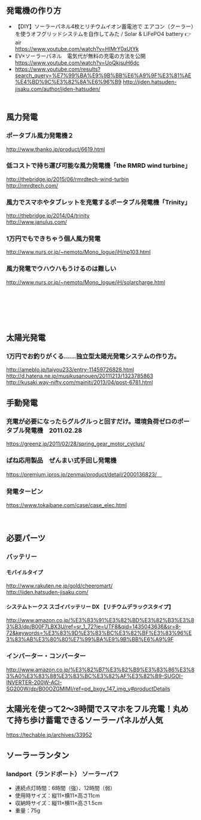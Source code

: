 



## 発電機の作り方

- 【DIY】ソーラーパネル4枚とリチウムイオン蓄電池で エアコン（クーラー）を使うオフグリッドシステムを自作してみた / Solar & LiFePO4 battery 👉air  
  https://www.youtube.com/watch?v=HIMrY0xUtYk  
- EV×ソーラーパネル　電気代が無料の充電の方法を公開  
  https://www.youtube.com/watch?v=UoQkjsuH6dc  
- https://www.youtube.com/results?search_query=%E7%99%BA%E9%9B%BB%E6%A9%9F%E3%81%AE%E4%BD%9C%E3%82%8A%E6%96%B9
http://jiden.hatsuden-jisaku.com/author/jiden-hatsuden/
　  
　  
## 風力発電


### ポータブル風力発電機２
http://www.thanko.jp/product/6619.html  


### 低コストで持ち運び可能な風力発電機「the RMRD wind turbine」
http://thebridge.jp/2015/06/rmrdtech-wind-turbin  
http://rmrdtech.com/  


### 風力でスマホやタブレットを充電するポータブル発電機「Trinity」 
http://thebridge.jp/2014/04/trinity  
http://www.janulus.com/  


### 1万円でもできちゃう個人風力発電
http://www.nurs.or.jp/~nemoto/Mono_logue/iH/np103.html  


### 風力発電でウハウハもうけるのは難しい
http://www.nurs.or.jp/~nemoto/Mono_logue/iH/solarcharge.html

　  
　  
　  
　  
## 太陽光発電


### 1万円でお釣りがくる……独立型太陽光発電システムの作り方。

http://ameblo.jp/taiyou233/entry-11459726828.html  
http://d.hatena.ne.jp/musikusanouen/20111213/1323785863  
http://kusaki.way-nifty.com/mainiti/2013/04/post-6781.html  


## 手動発電

### 充電が必要になったらグルグルっと回すだけ。環境負荷ゼロのポータブル発電機　2011.02.28

https://greenz.jp/2011/02/28/spring_gear_motor_cyclus/

### ばね応用製品　ぜんまい式手回し発電機

https://premium.ipros.jp/zenmai/product/detail/2000136823/　  

### 発電タービン

https://www.tokaibane.com/case/case_elec.html

　  
## 必要パーツ

### バッテリー

#### モバイルタイプ  
http://www.rakuten.ne.jp/gold/cheeromart/  
http://jiden.hatsuden-jisaku.com/  

#### システムトークス スゴイバッテリー DX 【リチウムデラックスタイプ】
http://www.amazon.co.jp/%E3%83%91%E3%82%BD%E3%82%B3%E3%83%B3/dp/B00F7LBX3U/ref=sr_1_72?ie=UTF8&qid=1435043636&sr=8-72&keywords=%E3%83%9D%E3%83%BC%E3%82%BF%E3%83%96%E3%83%AB%E3%80%80%E7%99%BA%E9%9B%BB%E6%A9%9F


### インバーター・コンバーター
http://www.amazon.co.jp/%E3%82%B7%E3%82%B9%E3%83%86%E3%83%A0%E3%83%88%E3%83%BC%E3%82%AF%E3%82%B9-SUGOI-INVERTER-200W-ACI-SG200W/dp/B00OZGMIMI/ref=pd_bxgy_147_img_y#productDetails



## 太陽光を使って2～3時間でスマホをフル充電！丸めて持ち歩け蓄電できるソーラーパネルが人気

https://techable.jp/archives/33952


## ソーラーランタン

### landport（ランドポート） ソーラーパフ

- 連続点灯時間：6時間（強）、12時間（弱）
- 使用時サイズ：縦11×横11×高さ11cm
- 収納時サイズ：縦11×横11×高さ1.5cm
- 重量：75g



　  
　  
　  
　  
